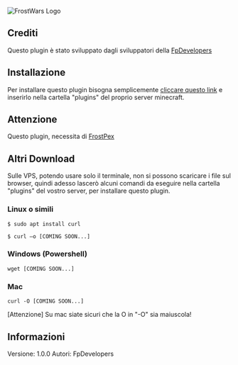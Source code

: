 ![FrostWars Logo](https://i.imgur.com/YSF7GX9.png)

## Crediti
Questo plugin è stato sviluppato dagli sviluppatori della [FpDevelopers](https://github.com/FpDevelop)

## Installazione
Per installare questo plugin bisogna semplicemente [cliccare questo link](https://github.com/FrostNetwork/FrostGroupsCore/releases) e inserirlo nella cartella "plugins" del proprio server minecraft.

## Attenzione
Questo plugin, necessita di [FrostPex](https://github.com/FrostNetwork/FrostPex)

## Altri Download
Sulle VPS, potendo usare solo il terminale, non si possono scaricare i file sul browser, quindi adesso lascerò alcuni comandi da eseguire nella cartella "plugins" del vostro server, per installare questo plugin.

### Linux o simili
```console
$ sudo apt install curl
```

```console
$ curl –o [COMING SOON...]
```

### Windows (Powershell)
```console
wget [COMING SOON...]
```
### Mac
```console
curl -O [COMING SOON...]
```

[Attenzione] Su mac siate sicuri che la O in "-O" sia maiuscola!

## Informazioni
Versione: 1.0.0
Autori: FpDevelopers

